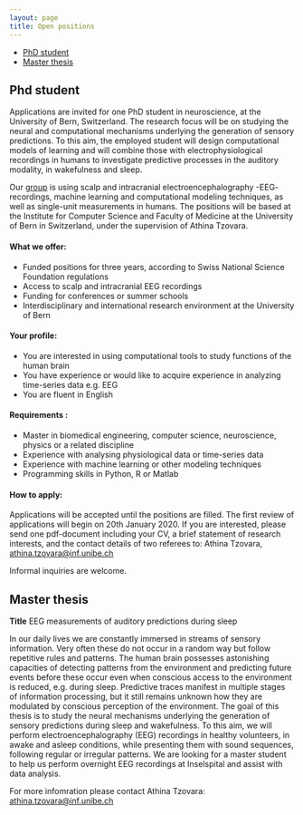 ```yaml
---
layout: page
title: Open positions
---
```


* [PhD student](#phd-student)
* [Master thesis](#master-thesis)

## Phd student

Applications are invited for one PhD student in neuroscience, at the University of Bern, Switzerland. The research focus will be on studying the neural and computational mechanisms underlying the generation of sensory predictions. To this aim, the employed student will design computational models of learning and will combine those with electrophysiological recordings in humans to investigate predictive processes in the auditory modality, in wakefulness and sleep.

Our [group](https://www.inf.unibe.ch/about_us/team/cognitive_computational_neuroscience_ccn/index_eng.html) is using scalp and intracranial electroencephalography -EEG- recordings, machine learning and computational modeling techniques, as well as single-unit measurements in humans. The positions will be based at the Institute for Computer Science and Faculty of Medicine at the University of Bern in Switzerland, under the supervision of Athina Tzovara.

#### What we offer:

* Funded positions for three years, according to Swiss National Science Foundation regulations
* Access to scalp and intracranial EEG recordings
* Funding for conferences or summer schools
* Interdisciplinary and international research environment at the University of Bern

#### Your profile:

*	You are interested in using computational tools to study functions of the human brain
*	You have experience or would like to acquire experience in analyzing time-series data e.g. EEG
*	You are fluent in English

#### Requirements :

* Master in biomedical engineering, computer science, neuroscience, physics or a related discipline
* Experience with analysing physiological data or time-series data
* Experience with machine learning or other modeling techniques
* Programming skills in Python, R or Matlab

#### How to apply:

Applications will be accepted until the positions are filled. The first review of applications will begin on 20th January 2020. If you are interested, please send one pdf-document including your CV, a brief statement of research interests, and the contact details of two referees to:
Athina Tzovara, athina.tzovara@inf.unibe.ch 

Informal inquiries are welcome.



## Master thesis

**Title** EEG measurements of auditory predictions during sleep

In our daily lives we are constantly immersed in streams of sensory information. Very often these do not occur in a random way but follow repetitive rules and patterns. The human brain possesses astonishing capacities of detecting patterns from the environment and predicting future events before these occur even when conscious access to the environment is reduced, e.g. during sleep. Predictive traces manifest in multiple stages of information processing, but it still remains unknown how they are modulated by conscious perception of the environment. The goal of this thesis is to study the neural mechanisms underlying the generation of sensory predictions during sleep and wakefulness. To this aim, we will perform electroencephalography (EEG) recordings in healthy volunteers, in awake and asleep conditions, while presenting them with sound sequences, following regular or irregular patterns. We are looking for a master student to help us perform overnight EEG recordings at Inselspital and assist with data analysis.


For more infomration please contact Athina Tzovara: athina.tzovara@inf.unibe.ch
